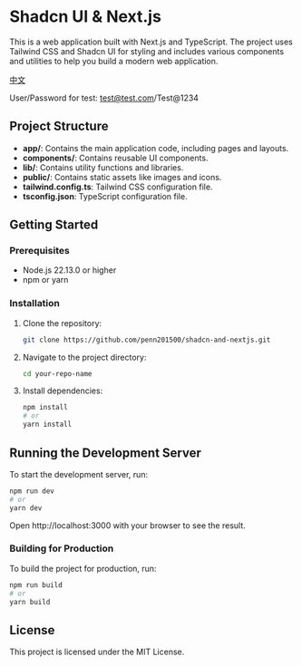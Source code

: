 # Shadcn UI & Next.js

This is a web application built with Next.js and TypeScript. The project uses Tailwind CSS and Shadcn UI for styling and includes various components and utilities to help you build a modern web application.

[中文](README_CN.md)

User/Password for test: test@test.com/Test@1234

## Project Structure

- **app/**: Contains the main application code, including pages and layouts.
- **components/**: Contains reusable UI components.
- **lib/**: Contains utility functions and libraries.
- **public/**: Contains static assets like images and icons.
- **tailwind.config.ts**: Tailwind CSS configuration file.
- **tsconfig.json**: TypeScript configuration file.

## Getting Started

### Prerequisites

- Node.js 22.13.0 or higher
- npm or yarn

### Installation

1. Clone the repository:

    ```sh
    git clone https://github.com/penn201500/shadcn-and-nextjs.git
    ```

2. Navigate to the project directory:

    ```sh
    cd your-repo-name
    ```

3. Install dependencies:

    ```sh
    npm install
    # or
    yarn install
    ```

## Running the Development Server

To start the development server, run:

```sh
npm run dev
# or
yarn dev
```

Open http://localhost:3000 with your browser to see the result.

### Building for Production

To build the project for production, run:

```sh
npm run build
# or
yarn build
```

## License

This project is licensed under the MIT License.
